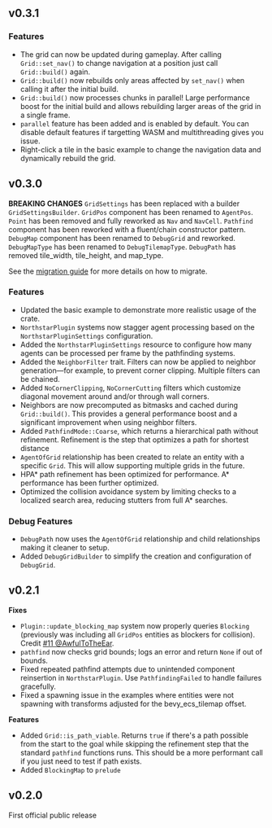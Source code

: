 ## v0.3.1
### Features
* The grid can now be updated during gameplay. After calling `Grid::set_nav()` to change navigation at a position just call `Grid::build()` again. 
* `Grid::build()` now rebuilds only areas affected by `set_nav()` when calling it after the initial build.
* `Grid::build()` now processes chunks in parallel! Large performance boost for the initial build and allows rebuilding larger areas of the grid in a single frame.
* `parallel` feature has been added and is enabled by default. You can disable default features if targetting WASM and multithreading gives you issue.
* Right-click a tile in the basic example to change the navigation data and dynamically rebuild the grid.

## v0.3.0
**BREAKING CHANGES**
`GridSettings` has been replaced with a builder `GridSettingsBuilder`.
`GridPos` component has been renamed to `AgentPos`.
`Point` has been removed and fully reworked as `Nav` and `NavCell`.
`Pathfind` component has been reworked with a fluent/chain constructor pattern.
`DebugMap` component has been renamed to `DebugGrid` and reworked.
`DebugMapType` has been renamed to `DebugTilemapType`.
`DebugPath` has removed tile_width, tile_height, and map_type.

See the [migration guide](https://jtothethree.github.io/bevy_northstar/migrations/001_v0.3.0.html) for more details on how to migrate.

### Features
* Updated the basic example to demonstrate more realistic usage of the crate.
* `NorthstarPlugin` systems now stagger agent processing based on the `NorthstarPluginSettings` configuration.
* Added the `NorthstarPluginSettings` resource to configure how many agents can be processed per frame by the pathfinding systems.
* Added the `NeighborFilter` trait. Filters can now be applied to neighbor generation—for example, to prevent corner clipping. Multiple filters can be chained.
* Added `NoCornerClipping`, `NoCornerCutting` filters which customize diagonal movement around and/or through wall corners.
* Neighbors are now precomputed as bitmasks and cached during `Grid::build()`. This provides a general performance boost and a significant improvement when using neighbor filters.
* Added `PathfindMode::Coarse`, which returns a hierarchical path without refinement. Refinement is the step that optimizes a path for shortest distance
* `AgentOfGrid` relationship has been created to relate an entity with a specific `Grid`. This will allow supporting multiple grids in the future.
* HPA* path refinement has been optimized for performance. A* performance has been further optimized.
* Optimized the collision avoidance system by limiting checks to a localized search area, reducing stutters from full A* searches.

### Debug Features
* `DebugPath` now uses the `AgentOfGrid` relationship and child relationships making it cleaner to setup.
* Added `DebugGridBuilder` to simplify the creation and configuration of `DebugGrid`.

## v0.2.1
**Fixes**
* `Plugin::update_blocking_map` system now properly queries `Blocking` (previously was including all `GridPos` entities as blockers for collision). Credit [#11 @AwfulToTheEar](https://github.com/JtotheThree/bevy_northstar/pull/11).
* `pathfind` now checks grid bounds; logs an error and return `None` if out of bounds.
* Fixed repeated pathfind attempts due to unintended component reinsertion in `NorthstarPlugin`. Use `PathfindingFailed` to handle failures gracefully.
* Fixed a spawning issue in the examples where entities were not spawning with transforms adjusted for the bevy_ecs_tilemap offset.

**Features**
* Added `Grid::is_path_viable`. Returns `true` if there's a path possible from the start to the goal while skipping the refinement step that the standard `pathfind` functions runs. This should be a more performant call if you just need to test if path exists.
* Added `BlockingMap` to `prelude`

## v0.2.0
First official public release